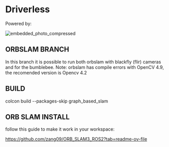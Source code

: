 # Driverless

Powered by:

![embedded_photo_compressed](https://github.com/raceup-electric/Driverless/assets/143874367/76e5d4c9-8fa4-4800-a7a4-4bf80ca3bdd1)


## ORBSLAM BRANCH
In this branch it is possible to run both orbslam with blackfly (flir) cameras and for the bumblebee.
Note: orbslam has compile errors with OpenCV 4.9, the recomended version is Opencv 4.2

## BUILD

colcon build --packages-skip graph_based_slam


## ORB SLAM INSTALL
follow this guide to make it work in your workspace:

https://github.com/zang09/ORB_SLAM3_ROS2?tab=readme-ov-file


